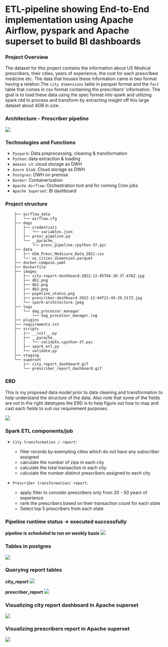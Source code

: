 # ETL-pipeline showing End-to-End implementation using Apache Airflow, pyspark and Apache superset to build BI dashboards

### Project Overview
The dataset for this project contains the information about US Medical prescribers, their cities, years of experience, the cost for each prescribed medicine etc. The data that houses these information came in two format having a relation.The `city dimensions` table in parquet format and the `fact` table that comes in csv format containing the prescribers' information. The goal is to load these data using the spec format into spark and utilizing spark rdd to process and transform by extracting insight off this large dataset about 4GB in size.

### Architecture - Prescriber pipeline
![](https://judeleonard.github.io/Prescriber-ETL-data-pipeline/images/spark-architecture.jpeg)

### Technologies and Functions
  - `Pyspark`: Data preprocessing, cleaning & transformation
  - `Python`: data extraction & loading
  - `Amazon s3`: cloud storage as DWH
  - `Azure blob`: Cloud storage as DWH
  - `Postgres`: DWH on premise
  - `Docker`: Containerization 
  - `Apache Airflow`: Orchestration tool and for running Cron jobs
  - `Apache Superset`: BI dashboard

### Project structure
        
        ├── airflow_data
        │   └── airflow.cfg
        ├── dags
        │   ├── credentials
        │   │   └── variables.json
        │   ├── presc_pipeline.py
        │   └── __pycache__
        │       └── presc_pipeline.cpython-37.pyc
        ├── data
        │   ├── USA_Presc_Medicare_Data_2021.csv
        │   └── us_cities_dimension.parquet
        ├── docker-compose.yaml
        ├── Dockerfile
        ├── images
        │   ├── city-report-dashboard-2022-12-05T04-26-37.676Z.jpg
        │   ├── db1.png
        │   ├── db2.png
        │   ├── db3.png
        │   ├── pipeline_status.png
        │   ├── prescriber-dashboard-2022-12-04T21-49-29.517Z.jpg
        │   └── spark-architecture.jpeg
        ├── logs
        │   └── dag_processor_manager
        │       └── dag_processor_manager.log
        ├── plugins
        ├── requirements.txt
        ├── scripts
        │   ├── __init__.py
        │   ├── __pycache__
        │   │   └── validate.cpython-37.pyc
        │   ├── spark_etl.py
        │   └── validate.py
        ├── staging
        └── superset
            ├── city_report_dashboard.gif
            └── prescriber_report_dashboard.gif

### ERD
This is my proposed data model prior to data cleaning and transformation to help understand the structure of the data. Also note that some of the fields are not in the right datatypes the ERD is to help figure out how to map and cast each fields to suit our requirement purposes.

![](https://judeleonard.github.io/Prescriber-ETL-data-pipeline/images/ERD.png)

### Spark ETL components/job
  - `City transformation / report`: 
          
      -  filter records by exempting cities which do not have any subscriber assigned
      -  calculate the number of zips in each city
      -  calculate the total transaction in each city
      -  calculate the number distinct prescribers assigned to each city
      
  -  `Prescriber transformation/ report`:
      
      -   apply filter to consider prescribers only from 20 - 50 years of experience
      -   rank the prescribers based on their transaction count for each state
      -   Select top 5 prescribers from each state
      
### Pipeline runtime status -> executed successfully
**pipeline is scheduled to run on weekly basis**
![](https://judeleonard.github.io/Prescriber-ETL-data-pipeline/images/pipeline_status.png)

  
### Tables in postgres
![](https://judeleonard.github.io/Prescriber-ETL-data-pipeline/images/db1.png)

### Querying report tables

**city_report**
![](https://judeleonard.github.io/Prescriber-ETL-data-pipeline/images/db2.png)

**prescriber_report**
![](https://judeleonard.github.io/Prescriber-ETL-data-pipeline/images/db3.png)

### Visualizing city report dashboard in Apache superset
![](https://judeleonard.github.io/Prescriber-ETL-data-pipeline/superset/city_report_dashboard.gif)

### Visualizing prescribers report in Apache superset
![](https://judeleonard.github.io/Prescriber-ETL-data-pipeline/superset/prescriber_report_dashboard.gif)



